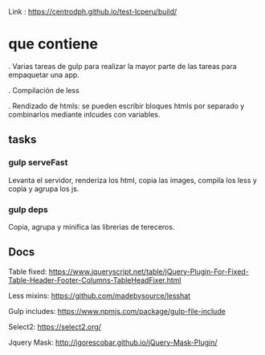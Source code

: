 Link : https://centrodph.github.io/test-lcperu/build/

# que contiene

. Varias tareas de gulp para realizar la mayor parte de las tareas para empaquetar una app.

. Compilación de less

. Rendizado de htmls: se pueden escribir bloques htmls por separado y combinarlos mediante inlcudes con variables.

## tasks

### gulp serveFast

Levanta el servidor, renderiza los html, copia las images, compila los less y copia y agrupa los js.

### gulp deps

Copia, agrupa y minifica las librerias de tereceros.

## Docs

Table fixed:
https://www.jqueryscript.net/table/jQuery-Plugin-For-Fixed-Table-Header-Footer-Columns-TableHeadFixer.html

Less mixins:
https://github.com/madebysource/lesshat

Gulp includes:
https://www.npmjs.com/package/gulp-file-include

Select2:
https://select2.org/

Jquery Mask:
http://igorescobar.github.io/jQuery-Mask-Plugin/
